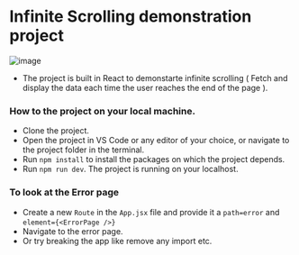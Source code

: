 # Infinite Scrolling demonstration project
![image](https://github.com/Sreejit-Sengupto/Infinite-scroll/assets/69980616/e4a1fd48-05d8-44b5-97aa-254d67b17429)

- The project is built in React to demonstarte infinite scrolling ( Fetch and display the data each time the user reaches the end of the page ).

### How to the project on your local machine.
- Clone the project.
- Open the project in VS Code or any editor of your choice, or navigate to the project folder in the terminal.
- Run `npm install` to install the packages on which the project depends.
- Run `npm run dev`. The project is running on your localhost.

### To look at the Error page
- Create a new `Route` in the `App.jsx` file and provide it a `path=error` and `element={<ErrorPage />}`
- Navigate to the error page.
- Or try breaking the app like remove any import etc.
